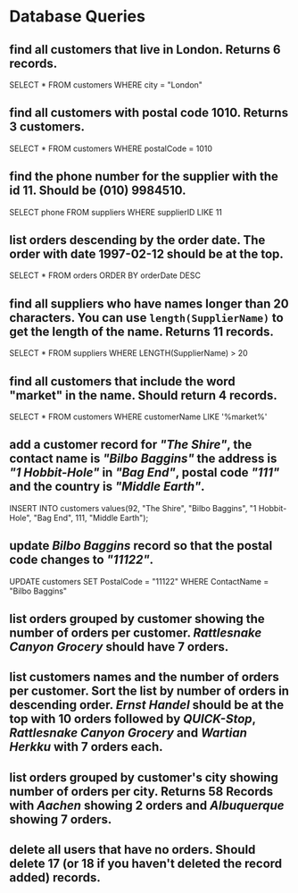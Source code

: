 # Database Queries

## find all customers that live in London. Returns 6 records.

SELECT * FROM customers 
WHERE city = "London"

## find all customers with postal code 1010. Returns 3 customers.

SELECT * FROM customers 
WHERE postalCode = 1010

## find the phone number for the supplier with the id 11. Should be (010) 9984510.

SELECT phone FROM suppliers 
WHERE supplierID LIKE 11

## list orders descending by the order date. The order with date 1997-02-12 should be at the top.

SELECT * FROM orders 
ORDER BY orderDate DESC

## find all suppliers who have names longer than 20 characters. You can use `length(SupplierName)` to get the length of the name. Returns 11 records.

SELECT * FROM suppliers 
WHERE LENGTH(SupplierName) > 20

## find all customers that include the word "market" in the name. Should return 4 records.

SELECT * FROM customers
WHERE customerName 
LIKE '%market%'

## add a customer record for _"The Shire"_, the contact name is _"Bilbo Baggins"_ the address is _"1 Hobbit-Hole"_ in _"Bag End"_, postal code _"111"_ and the country is _"Middle Earth"_.

INSERT INTO customers
values(92, "The Shire", "Bilbo Baggins", "1 Hobbit-Hole", "Bag End", 111, "Middle Earth");

## update _Bilbo Baggins_ record so that the postal code changes to _"11122"_.

UPDATE customers 
SET PostalCode = "11122"
WHERE ContactName = "Bilbo Baggins"

## list orders grouped by customer showing the number of orders per customer. _Rattlesnake Canyon Grocery_ should have 7 orders.


## list customers names and the number of orders per customer. Sort the list by number of orders in descending order. _Ernst Handel_ should be at the top with 10 orders followed by _QUICK-Stop_, _Rattlesnake Canyon Grocery_ and _Wartian Herkku_ with 7 orders each.

## list orders grouped by customer's city showing number of orders per city. Returns 58 Records with _Aachen_ showing 2 orders and _Albuquerque_ showing 7 orders.

## delete all users that have no orders. Should delete 17 (or 18 if you haven't deleted the record added) records.

